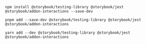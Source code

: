 ```shell renderer="common" language="js" packageManager="npm"
npm install @storybook/testing-library @storybook/jest @storybook/addon-interactions --save-dev
```

```shell renderer="common" language="js" packageManager="pnpm"
pnpm add --save-dev @storybook/testing-library @storybook/jest @storybook/addon-interactions
```

```shell renderer="common" language="js" packageManager="yarn"
yarn add --dev @storybook/testing-library @storybook/jest @storybook/addon-interactions
```
